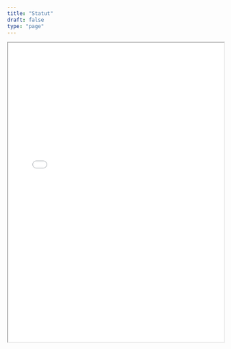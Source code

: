 ```yaml
---
title: "Statut"
draft: false
type: "page"
---
```


<iframe src="/pdf/statut.pdf" width="100%" height="700px">
    Twój przeglądarka nie obsługuje wyświetlania plików PDF.
    Możesz pobrać go [tutaj](pdf/statut.pdf).
</iframe>
